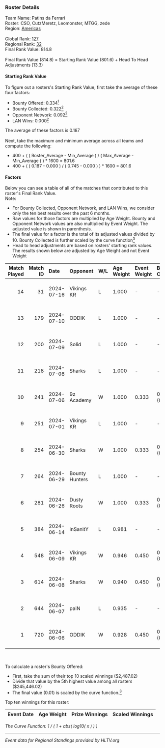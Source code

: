 ### Roster Details<br />
Team Name: Patins da Ferrari<br />
Roster: CSO, CutzMeretz, Leomonster, MTGG, zede<br />
Region: [Americas]( ../standings_americas.md)<br />
<br />
Global Rank: [127](../standings_global.md)<br />
Regional Rank: [32]( ../standings_americas.md)<br />
Final Rank Value:  814.8<br />
<br />
Final Rank Value (814.8) = Starting Rank Value (801.6) + Head To Head Adjustments (13.3)<br />

#### Starting Rank Value<br />
To figure out a rosters's Starting Rank Value, first take the average of these four factors:<br />
- Bounty Offered: 0.334[<sup>1</sup>](#table2)
- Bounty Collected: 0.322[<sup>2</sup>](#table1)
- Opponent Network: 0.092[<sup>2</sup>](#table1)
- LAN Wins: 0.000[<sup>2</sup>](#table1)

The average of these factors is 0.187<br />
<br />
Next, take the maximum and minimum average across all teams and compute the following:<br />
- 400 + ( ( Roster_Average - Min_Average ) / ( Max_Average - Min_Average ) ) * 1600 = 801.6
- 400 + ( ( 0.187 - 0.000 ) / ( 0.745 - 0.000 ) ) * 1600 = 801.6


#### Factors<br />
Below you can see a table of all of the matches that contributed to this roster's Final Rank Value.<br />
Note:<br />

- For Bounty Collected, Opponent Network, and LAN Wins, we consider only the ten best results over the past 6 months.
- Raw values for those factors are multiplied by Age Weight. Bounty and Opponent Network values are also multiplied by Event Weight. The adjusted value is shown in parenthesis.
- The final value for a factor is the total of its adjusted values divided by 10. Bounty Collected is further scaled by the curve function[<sup>3</sup>](#curveFunction)
- Head to head adjustments are based on rosters' starting rank values. The results shown below are adjusted by Age Weight and not Event Weight
<span id="table1"></span><br />


| Match Played | Match ID | Date       | Opponent       | W/L | Age Weight | Event Weight | Bounty Collected | Opponent Network | LAN Wins  | H2H Adj. | Roster                                   |
| -: | -: | :- | :- | :- | :- | :- | :- | :- | :- | -: | :- |
|           14 |       31 | 2024-07-16 | Vikings KR     | L   | 1.000      | -            | -                | -                | -         |   -15.19 | CSO, CutzMeretz, Leomonster, MTGG, zede  |
|           13 |      179 | 2024-07-10 | ODDIK          | L   | 1.000      | -            | -                | -                | -         |    -8.23 | bsd, CSO, CutzMeretz, Leomonster, zede   |
|           12 |      200 | 2024-07-09 | Solid          | L   | 1.000      | -            | -                | -                | -         |   -14.68 | bsd, CSO, CutzMeretz, Leomonster, zede   |
|           11 |      218 | 2024-07-08 | Sharks         | L   | 1.000      | -            | -                | -                | -         |    -8.14 | bsd, CSO, CutzMeretz, Leomonster, zede   |
|           10 |      241 | 2024-07-06 | 9z Academy     | W   | 1.000      | 0.333        | 0.000 (0.000)    | 0.037 (0.012)    | 0 (0.000) |     2.24 | bsd, CSO, CutzMeretz, Leomonster, zede   |
|            9 |      251 | 2024-07-01 | Vikings KR     | L   | 1.000      | -            | -                | -                | -         |   -16.97 | bsd, CutzMeretz, Leomonster, perez, zede |
|            8 |      254 | 2024-06-30 | Sharks         | W   | 1.000      | 0.333        | 0.046 (0.015)    | 0.501 (0.167)    | 0 (0.000) |    23.39 | bsd, CutzMeretz, Leomonster, perez, zede |
|            7 |      264 | 2024-06-29 | Bounty Hunters | L   | 1.000      | -            | -                | -                | -         |   -10.65 | bsd, CutzMeretz, Leomonster, perez, zede |
|            6 |      281 | 2024-06-26 | Dusty Roots    | W   | 1.000      | 0.333        | 0.010 (0.003)    | 0.191 (0.064)    | 0 (0.000) |    12.72 | bsd, CutzMeretz, Leomonster, perez, zede |
|            5 |      384 | 2024-06-14 | inSanitY       | L   | 0.981      | -            | -                | -                | -         |    -8.74 | CutzMeretz, desh, Leomonster, roz, zede  |
|            4 |      548 | 2024-06-09 | Vikings KR     | W   | 0.946      | 0.450        | 0.012 (0.005)    | 0.430 (0.183)    | 0 (0.000) |    13.41 | CutzMeretz, desh, Leomonster, roz, zede  |
|            3 |      614 | 2024-06-08 | Sharks         | W   | 0.940      | 0.450        | 0.046 (0.019)    | 0.501 (0.212)    | 0 (0.000) |    23.89 | CutzMeretz, desh, Leomonster, roz, zede  |
|            2 |      644 | 2024-06-07 | paiN           | L   | 0.935      | -            | -                | -                | -         |    -0.79 | CutzMeretz, desh, Leomonster, roz, zede  |
|            1 |      720 | 2024-06-06 | ODDIK          | W   | 0.928      | 0.450        | 0.084 (0.035)    | 0.678 (0.283)    | 0 (0.000) |    21.04 | CutzMeretz, desh, Leomonster, roz, zede  |

<br />
<span id="table2"></span><br />
To calculate a roster's Bounty Offered:<br />

- First, take the sum of their top 10 scaled winnings ($2,487.02)
- Divide that value by the 5th highest value among all rosters ($245,446.02)
- The final value (0.01) is scaled by the curve function.[<sup>3</sup>](#curveFunction)

Top ten winnings for this roster:<br />

| Event Date | Age Weight | Prize Winnings | Scaled Winnings |
| :- | -: | :- | :- |


<span id="curveFunction"></span>_The Curve Function: 1 / ( 1 + abs( log10( x ) ) )_<br />

---
_Event data for Regional Standings provided by HLTV.org_<br />
